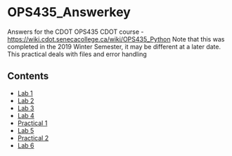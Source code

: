 # OPS435_Answerkey
Answers for the CDOT OPS435 CDOT course - https://wiki.cdot.senecacollege.ca/wiki/OPS435_Python
Note that this was completed in the 2019 Winter Semester, it may be different at a later date.
This practical deals with files and error handling
## Contents
- [Lab 1](https://github.com/Forcebyte/OPS435_Answerkey/tree/Lab1 "pturney - Lab 1")
- [Lab 2](https://github.com/Forcebyte/OPS435_Answerkey/tree/Lab2 "pturney - Lab 2")
- [Lab 3](https://github.com/Forcebyte/OPS435_Answerkey/tree/Lab3 "pturney - Lab 3")
- [Lab 4](https://github.com/Forcebyte/OPS435_Answerkey/tree/Lab4 "pturney - Lab 4")
- [Practical 1](https://github.com/Forcebyte/OPS435_Answerkey/tree/Practical1 "pturney - Prac1")
- [Lab 5](https://github.com/Forcebyte/OPS435_Answerkey/tree/Lab5 "pturney - Lab 5")
- [Practical 2](https://github.com/Forcebyte/OPS435_Answerkey/tree/Practical_2 "pturney - Prac2")
- [Lab 6](https://github.com/Forcebyte/OPS435_Answerkey/tree/Lab6 "pturney - Lab 6")
